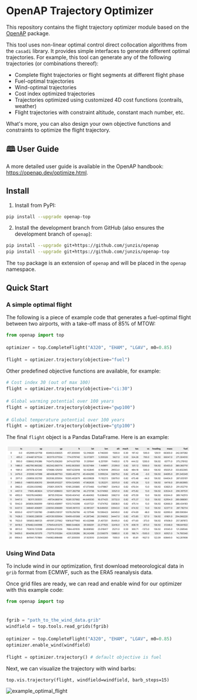# OpenAP Trajectory Optimizer

This repository contains the flight trajectory optimizer module based on the [OpenAP](https://github.com/junzis/openap) package. 

This tool uses non-linear optimal control direct collocation algorithms from the `casadi` library. It provides simple interfaces to generate different optimal trajectories. For example, this tool can generate any of the following trajectories (or combinations thereof):

- Complete flight trajectories or flight segments at different flight phase
- Fuel-optimal trajectories
- Wind-optimal trajectories
- Cost index optimized trajectories
- Trajectories optimized using customized 4D cost functions (contrails, weather)
- Flight trajectories with constraint altitude, constant mach number, etc.

What's more, you can also design your own objective functions and constraints to optimize the flight trajectory.


## 🕮 User Guide

A more detailed user guide is available in the OpenAP handbook: <https://openap.dev/optimize.html>.


## Install

1. Install from PyPI:

```sh
pip install --upgrade openap-top
```

2. Install the development branch from GitHub (also ensures the development branch of `openap`):

```sh
pip install --upgrade git+https://github.com/junzis/openap
pip install --upgrade git+https://github.com/junzis/openap-top
```

The `top` package is an extension of `openap` and will be placed in the `openap` namespace.

## Quick Start

### A simple optimal flight

The following is a piece of example code that generates a fuel-optimal flight between two airports, with a take-off mass of 85% of MTOW:

```python
from openap import top

optimizer = top.CompleteFlight("A320", "EHAM", "LGAV", m0=0.85)

flight = optimizer.trajectory(objective="fuel")
```

Other predefined objective functions are available, for example:

```python
# Cost index 30 (out of max 100)
flight = optimizer.trajectory(objective="ci:30") 

# Global warming potential over 100 years
flight = optimizer.trajectory(objective="gwp100")

# Global temperature potential over 100 years
flight = optimizer.trajectory(objective="gtp100") 
```

The final `flight` object is a Pandas DataFrame. Here is an example:

![example_optimal_flight](./docs/_static/flight_dataframe.png)

### Using Wind Data

To include wind in our optimization, first download meteorological data in `grib` format from ECMWF, such as the ERA5 reanalysis data.

Once grid files are ready, we can read and enable wind for our optimizer with this example code:

```python
from openap import top


fgrib = "path_to_the_wind_data.grib"
windfield = top.tools.read_grids(fgrib)

optimizer = top.CompleteFlight("A320", "EHAM", "LGAV", m0=0.85)
optimizer.enable_wind(windfield)

flight = optimizer.trajectory() # default objective is fuel
```

Next, we can visualize the trajectory with wind barbs:

```
top.vis.trajectory(flight, windfield=windfield, barb_steps=15)
```

![example_optimal_flight](./docs/_static/optimal_flight_complete_example.png)

